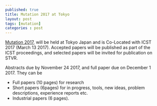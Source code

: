 ```yaml
---
published: true
title: Mutation 2017 at Tokyo
layout: post
tags: [mutation]
categories : post
---
```

[Mutation 2017](https://sites.google.com/site/mutation2017/), will be held at Tokyo Japan and is Co-Located with ICST 2017 (March 13 2017).
Accepted papers will be published as part of the ICST proceedings, and selected papers will be invited for publication on STVR.

Abstracts due by November 24 2017, and full paper due on December 1 2017. They can be 

* Full papers (10 pages) for research
* Short papers (6pages) for in progress,  tools, new ideas, problem descriptions, experience reports etc.
* Industrial papers (6 pages).
